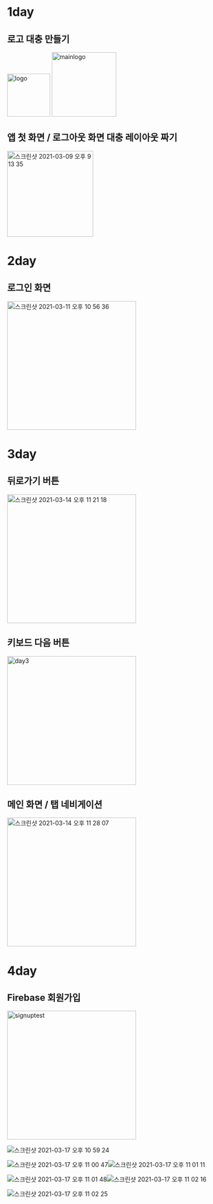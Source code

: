 # 1day
## 로고 대충 만들기
<img width="100" alt="logo" src="https://user-images.githubusercontent.com/77336125/110490761-f8a7e500-8133-11eb-81b6-08c8a04bee29.png"> <img width="150" alt="mainlogo" src="https://user-images.githubusercontent.com/77336125/110490779-fcd40280-8133-11eb-9d95-bac795ec8128.png">

## 앱 첫 화면 / 로그아웃 화면 대충 레이아웃 짜기
<img width="200" alt="스크린샷 2021-03-09 오후 9 13 35" src="https://user-images.githubusercontent.com/77336125/110490562-ce562780-8133-11eb-8fee-cadae3273070.png">

# 2day
## 로그인 화면
<img width="300" alt="스크린샷 2021-03-11 오후 10 56 36" src="https://user-images.githubusercontent.com/77336125/110798841-e659b280-82bd-11eb-80eb-3be0fe767c38.png">

# 3day
## 뒤로가기 버튼
<img width="300" alt="스크린샷 2021-03-14 오후 11 21 18" src="https://user-images.githubusercontent.com/77336125/111072686-06d47780-851f-11eb-8380-8d76f0875b4a.png">

## 키보드 다음 버튼
<img width="300" alt="day3" src="https://user-images.githubusercontent.com/77336125/111072732-2bc8ea80-851f-11eb-9388-641e40da4946.gif">

## 메인 화면 / 탭 네비게이션
<img width="300" alt="스크린샷 2021-03-14 오후 11 28 07" src="https://user-images.githubusercontent.com/77336125/111072785-6f235900-851f-11eb-93dc-1d28c640c541.png">

# 4day
## Firebase 회원가입
<img width="300" alt="signuptest" src="https://user-images.githubusercontent.com/77336125/111479385-447e0e00-8774-11eb-9c37-2151ea16530d.gif">

![스크린샷 2021-03-17 오후 10 59 24](https://user-images.githubusercontent.com/77336125/111479627-7db67e00-8774-11eb-8821-b2506675913b.png)

![스크린샷 2021-03-17 오후 11 00 47](https://user-images.githubusercontent.com/77336125/111480103-f4ec1200-8774-11eb-88cf-bbbab9b1123e.png)![스크린샷 2021-03-17 오후 11 01 11](https://user-images.githubusercontent.com/77336125/111480166-06351e80-8775-11eb-97d1-f91252d1363c.png)

![스크린샷 2021-03-17 오후 11 01 48](https://user-images.githubusercontent.com/77336125/111480207-1220e080-8775-11eb-8848-dcd05ba90d05.png)![스크린샷 2021-03-17 오후 11 02 16](https://user-images.githubusercontent.com/77336125/111480217-14833a80-8775-11eb-8909-55b433e88024.png)

![스크린샷 2021-03-17 오후 11 02 25](https://user-images.githubusercontent.com/77336125/111480223-177e2b00-8775-11eb-9d13-3363ca1bebbe.png)

